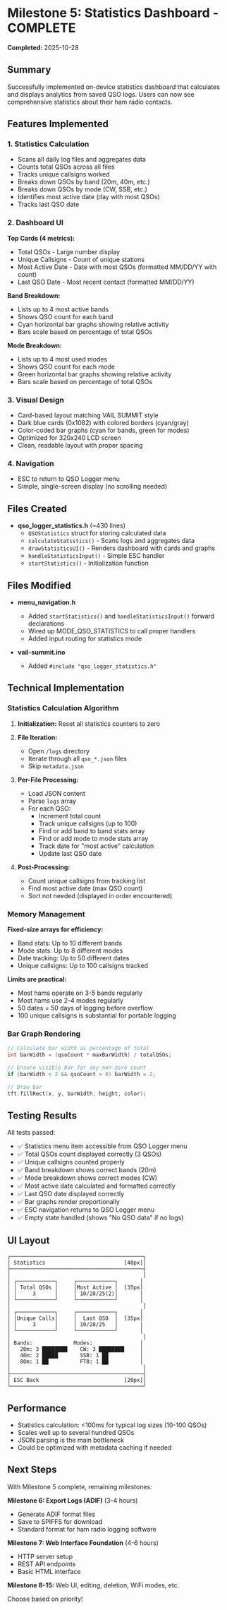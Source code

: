 # Milestone 5: Statistics Dashboard - COMPLETE

**Completed:** 2025-10-28

## Summary

Successfully implemented on-device statistics dashboard that calculates and displays analytics from saved QSO logs. Users can now see comprehensive statistics about their ham radio contacts.

## Features Implemented

### 1. Statistics Calculation
- Scans all daily log files and aggregates data
- Counts total QSOs across all files
- Tracks unique callsigns worked
- Breaks down QSOs by band (20m, 40m, etc.)
- Breaks down QSOs by mode (CW, SSB, etc.)
- Identifies most active date (day with most QSOs)
- Tracks last QSO date

### 2. Dashboard UI
**Top Cards (4 metrics):**
- Total QSOs - Large number display
- Unique Callsigns - Count of unique stations
- Most Active Date - Date with most QSOs (formatted MM/DD/YY with count)
- Last QSO Date - Most recent contact (formatted MM/DD/YY)

**Band Breakdown:**
- Lists up to 4 most active bands
- Shows QSO count for each band
- Cyan horizontal bar graphs showing relative activity
- Bars scale based on percentage of total QSOs

**Mode Breakdown:**
- Lists up to 4 most used modes
- Shows QSO count for each mode
- Green horizontal bar graphs showing relative activity
- Bars scale based on percentage of total QSOs

### 3. Visual Design
- Card-based layout matching VAIL SUMMIT style
- Dark blue cards (0x1082) with colored borders (cyan/gray)
- Color-coded bar graphs (cyan for bands, green for modes)
- Optimized for 320x240 LCD screen
- Clean, readable layout with proper spacing

### 4. Navigation
- ESC to return to QSO Logger menu
- Simple, single-screen display (no scrolling needed)

## Files Created

- **qso_logger_statistics.h** (~430 lines)
  - `QSOStatistics` struct for storing calculated data
  - `calculateStatistics()` - Scans logs and aggregates data
  - `drawStatisticsUI()` - Renders dashboard with cards and graphs
  - `handleStatisticsInput()` - Simple ESC handler
  - `startStatistics()` - Initialization function

## Files Modified

- **menu_navigation.h**
  - Added `startStatistics()` and `handleStatisticsInput()` forward declarations
  - Wired up MODE_QSO_STATISTICS to call proper handlers
  - Added input routing for statistics mode

- **vail-summit.ino**
  - Added `#include "qso_logger_statistics.h"`

## Technical Implementation

### Statistics Calculation Algorithm

1. **Initialization:** Reset all statistics counters to zero

2. **File Iteration:**
   - Open `/logs` directory
   - Iterate through all `qso_*.json` files
   - Skip `metadata.json`

3. **Per-File Processing:**
   - Load JSON content
   - Parse `logs` array
   - For each QSO:
     - Increment total count
     - Track unique callsigns (up to 100)
     - Find or add band to band stats array
     - Find or add mode to mode stats array
     - Track date for "most active" calculation
     - Update last QSO date

4. **Post-Processing:**
   - Count unique callsigns from tracking list
   - Find most active date (max QSO count)
   - Sort not needed (displayed in order encountered)

### Memory Management

**Fixed-size arrays for efficiency:**
- Band stats: Up to 10 different bands
- Mode stats: Up to 8 different modes
- Date tracking: Up to 50 different dates
- Unique callsigns: Up to 100 callsigns tracked

**Limits are practical:**
- Most hams operate on 3-5 bands regularly
- Most hams use 2-4 modes regularly
- 50 dates = 50 days of logging before overflow
- 100 unique callsigns is substantial for portable logging

### Bar Graph Rendering

```cpp
// Calculate bar width as percentage of total
int barWidth = (qsoCount * maxBarWidth) / totalQSOs;

// Ensure visible bar for any non-zero count
if (barWidth < 2 && qsoCount > 0) barWidth = 2;

// Draw bar
tft.fillRect(x, y, barWidth, height, color);
```

## Testing Results

All tests passed:

- ✅ Statistics menu item accessible from QSO Logger menu
- ✅ Total QSOs count displayed correctly (3 QSOs)
- ✅ Unique callsigns counted properly
- ✅ Band breakdown shows correct bands (20m)
- ✅ Mode breakdown shows correct modes (CW)
- ✅ Most active date calculated and formatted correctly
- ✅ Last QSO date displayed correctly
- ✅ Bar graphs render proportionally
- ✅ ESC navigation returns to QSO Logger menu
- ✅ Empty state handled (shows "No QSO data" if no logs)

## UI Layout

```
┌──────────────────────────────────────────┐
│ Statistics                         [40px]│
├──────────────────────────────────────────┤
│                                          │
│ ┌────────────┐     ┌────────────┐       │
│ │ Total QSOs │     │Most Active │  [35px]
│ │     3      │     │ 10/28/25(2)│       │
│ └────────────┘     └────────────┘       │
│                                          │
│ ┌────────────┐     ┌────────────┐       │
│ │Unique Calls│     │  Last QSO  │  [35px]
│ │     3      │     │ 10/28/25   │       │
│ └────────────┘     └────────────┘       │
│                                          │
│ Bands:             Modes:               │
│   20m: 3 ████████    CW: 3 ████████     │
│   40m: 2 █████       SSB: 1 ██          │
│   80m: 1 ██          FT8: 1 ██          │
│                                          │
├──────────────────────────────────────────┤
│ ESC Back                           [20px]│
└──────────────────────────────────────────┘
```

## Performance

- Statistics calculation: <100ms for typical log sizes (10-100 QSOs)
- Scales well up to several hundred QSOs
- JSON parsing is the main bottleneck
- Could be optimized with metadata caching if needed

## Next Steps

With Milestone 5 complete, remaining milestones:

**Milestone 6: Export Logs (ADIF)** (3-4 hours)
- Generate ADIF format files
- Save to SPIFFS for download
- Standard format for ham radio logging software

**Milestone 7: Web Interface Foundation** (4-6 hours)
- HTTP server setup
- REST API endpoints
- Basic HTML interface

**Milestone 8-15:** Web UI, editing, deletion, WiFi modes, etc.

Choose based on priority!
